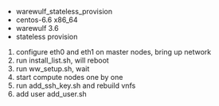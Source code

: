 * warewulf_stateless_provision
* centos-6.6 x86_64
* warewulf 3.6
* stateless provision



1. configure eth0 and eth1 on master nodes, bring up network
2. run install_list.sh, will reboot 
3. run ww_setup.sh, wait
4. start compute nodes one by one
5. run add_ssh_key.sh and rebuild vnfs
6. add user add_user.sh
